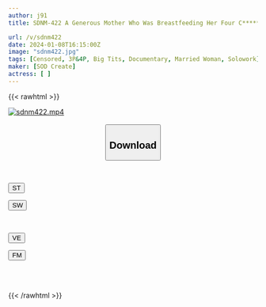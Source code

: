 ```yaml
---
author: j91
title: SDNM-422 A Generous Mother Who Was Breastfeeding Her Four C******n With Her K-Cup Breasts, Hinako Suga, 39 Years Old. Chapter 2. I Went To The Hometown Of A Busy Married Woman Who Couldn’t Find Time To Film Her For The Second Time. I Locked Myself In A Love Hotel For 4 And A Half Hours. Squirting Sex Galore

url: /v/sdnm422
date: 2024-01-08T16:15:00Z
image: "sdnm422.jpg"
tags: [Censored, 3P&4P, Big Tits, Documentary, Married Woman, Solowork]
maker: [SOD Create]
actress: [ ]
---
```



{{< rawhtml >}}

<div class="video" data-videoid="MXOblKXXJXsm4aV">
    <a href="javascript:;">
        <img src="/v/sdnm422/sdnm422.jpg" width="WIDTH" height="HEIGHT" alt="sdnm422.mp4" loading="lazy">
    </a>
</div>

<script type="text/javascript" src="https://j91.asia/asset/on-demand-st.js"></script>

<br>
  <link rel="stylesheet" href="https://j91.asia/asset/bs5.css">
  
  <center>
  <button class="btn btn-primary" type="button" data-bs-toggle="collapse" data-bs-target=".multi-collapse" aria-expanded="false" aria-controls="multiCollapseExample1 multiCollapseExample2"><h2>Download</h2></button></center>
</p>
<div class="row">
  <div class="col">
    <div class="collapse multi-collapse" id="multiCollapseExample1">
      <div class="card card-body">
	      	      <br>
<div class="buttons">  
<p><a href="https://streamtape.to/v/MXOblKXXJXsm4aV" target="_blank"><button class="btn-hover color-3"><i class="fa fa-download"></i> ST</button></a></p>
<p><a href="https://flaswish.com/9bak0j0cohsm" target="_blank"><button class="btn-hover color-2"><i class="fa fa-download"></i> SW</button></a></p></div>
    </div>
  </div>
</div>
  <div class="col">
    <div class="collapse multi-collapse" id="multiCollapseExample2">
      <div class="card card-body">
	      <br>
<div class="buttons">
<p><a href="https://veev.to/d/246JvaZtXkpEIIdmYWMCrwaAeZievErWiH7PKGU" target="_blank"><button class="btn-hover color-9"><i class="fa fa-download"></i> VE</button></a></p>
<p><a href="https://filemoon.sx/d/o8fbjdz0svi7" target="_blank"><button class="btn-hover color-8"><i class="fa fa-download"></i> FM</button></a></p></div>
<br><br>
      </div>
    </div>
  </div>
</div>

{{< /rawhtml >}}